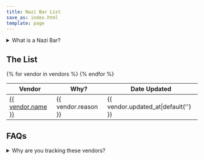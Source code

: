 ```yaml
---
title: Nazi Bar List
save_as: index.html
template: page
---
```


<details closed>
<summary>
What is a Nazi Bar?
</summary>
<p>A "Nazi bar" is a reference to a classic Twitter thread. This site tracks vendors and platforms that allow Nazi and fascist content to proliferate.</p>

<blockquote class="twitter-tweet" data-width="550" data-dnt="true">

<p>I was at a shitty crustpunk bar once getting an after-work beer. One of those shitholes where the bartenders clearly hate you. So the bartender and I were ignoring one another when someone sits next to me and he immediately says, "no. get out."</p>

<p>And the dude next to me says, "hey i'm not doing anything, i'm a paying customer." and the bartender reaches under the counter for a bat or something and says, "out. now." and the dude leaves, kind of yelling. And he was dressed in a punk uniform, I noticed</p>

<p>Anyway, I asked what that was about and the bartender was like, "you didn't see his vest but it was all nazi shit. Iron crosses and stuff. You get to recognize them."
</p>

<p>And i was like, ohok and he continues.
</p>

<p>"you have to nip it in the bud immediately. These guys come in and it's always a nice, polite one. And you serve them because you don't want to cause a scene. And then they become a regular and after awhile they bring a friend. And that dude is cool too.
</p>

<p>And then THEY bring friends and the friends bring friends and they stop being cool and then you realize, oh shit, this is a Nazi bar now. And it's too late because they're entrenched and if you try to kick them out, they cause a PROBLEM. So you have to shut them down.
</p>

<p>And i was like, 'oh damn.' and he said "yeah, you have to ignore their reasonable arguments because their end goal is to be terrible, awful people."
</p>
<p>And then he went back to ignoring me. But I haven't forgotten that at all.</p>
— Michael Tager (@IamRageSparkle) <a href="https://web.archive.org/web/20221221103518/https://twitter.com/IamRageSparkle/status/1280891537451343873?ref_src=twsrc%5Etfw">July 8, 2020</a></blockquote>
</details>

## The List

<table class="sortable">
<thead>
<tr><th>Vendor</th><th>Why?</th><th>Date Updated</th></tr>
</thead>
<tbody>
{% for vendor in vendors %}
<tr>
<td markdown="span"><a href="{{ vendor.url }}">{{ vendor.name }}</a></td>
<td>{{ vendor.reason }}</td>
<td>{{ vendor.updated_at|default('') }}</td>
</tr>
{% endfor %}
</tbody>
</table>

## FAQs

<details>
<summary>
Why are you tracking these vendors?
</summary>
<p>By highlighting vendors that tolerate Nazi and fascist content, we aim to inform consumers and encourage these platforms to take a stronger stance against hate.</p>
</details>
